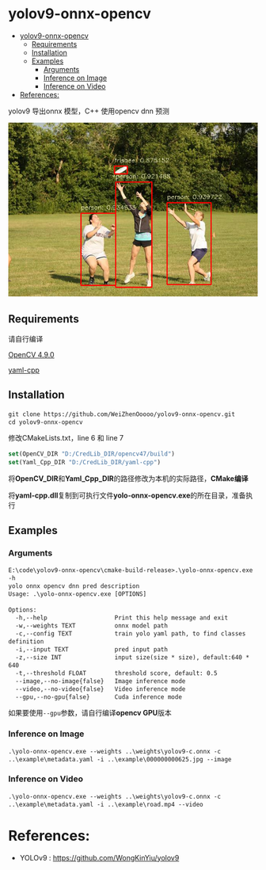 # yolov9-onnx-opencv
- [yolov9-onnx-opencv](#yolov9-onnx-opencv)
  - [Requirements](#requirements)
  - [Installation](#installation)
  - [Examples](#examples)
    - [Arguments](#arguments)
    - [Inference on Image](#inference-on-image)
    - [Inference on Video](#inference-on-video)
- [References:](#references)

yolov9 导出onnx 模型，C++ 使用opencv dnn 预测

<img src="README.assets/test.png" alt="test" style="zoom: 150%;" />

## Requirements

请自行编译

[OpenCV 4.9.0](https://github.com/opencv/opencv/releases/tag/4.9.0)

[yaml-cpp](https://github.com/jbeder/yaml-cpp)

## Installation

```shell
git clone https://github.com/WeiZhenOoooo/yolov9-onnx-opencv.git
cd yolov9-onnx-opencv
```

修改CMakeLists.txt，line 6 和 line 7

```cmake
set(OpenCV_DIR "D:/CredLib_DIR/opencv47/build")
set(Yaml_Cpp_DIR "D:/CredLib_DIR/yaml-cpp")
```

将**OpenCV_DIR**和**Yaml_Cpp_DIR**的路径修改为本机的实际路径，**CMake编译**

将**yaml-cpp.dll**复制到可执行文件**yolo-onnx-opencv.exe**的所在目录，准备执行

## Examples

### Arguments

```shell
E:\code\yolov9-onnx-opencv\cmake-build-release>.\yolo-onnx-opencv.exe -h
yolo onnx opencv dnn pred description
Usage: .\yolo-onnx-opencv.exe [OPTIONS]

Options:
  -h,--help                   Print this help message and exit
  -w,--weights TEXT           onnx model path
  -c,--config TEXT            train yolo yaml path, to find classes definition
  -i,--input TEXT             pred input path
  -z,--size INT               input size(size * size), default:640 * 640
  -t,--threshold FLOAT        threshold score, default: 0.5
  --image,--no-image{false}   Image inference mode
  --video,--no-video{false}   Video inference mode
  --gpu,--no-gpu{false}       Cuda inference mode
```

如果要使用`--gpu`参数，请自行编译**opencv GPU**版本

### Inference on Image

```shell
.\yolo-onnx-opencv.exe --weights ..\weights\yolov9-c.onnx -c ..\example\metadata.yaml -i ..\example\000000000625.jpg --image
```

### Inference on Video

```shell
.\yolo-onnx-opencv.exe --weights ..\weights\yolov9-c.onnx -c ..\example\metadata.yaml -i ..\example\road.mp4 --video
```

# References:

- YOLOv9 : https://github.com/WongKinYiu/yolov9
